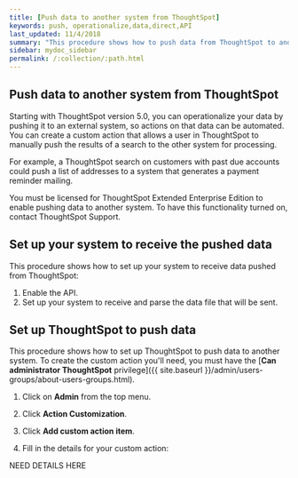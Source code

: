 ```yaml
---
title: [Push data to another system from ThoughtSpot]
keywords: push, operationalize,data,direct,API
last_updated: 11/4/2018
summary: "This procedure shows how to push data from ThoughtSpot to another system"
sidebar: mydoc_sidebar
permalink: /:collection/:path.html
---
```


## Push data to another system from ThoughtSpot

Starting with ThoughtSpot version 5.0, you can operationalize your data by pushing it to an external system, so actions on that data can be automated. You can create a custom action that allows a user in ThoughtSpot to manually push the results of a search to the other system for processing.

For example, a ThoughtSpot search on customers with past due accounts could push a list of addresses to a system that generates a payment reminder mailing.

You must be licensed for ThoughtSpot Extended Enterprise Edition to enable pushing data to another system. To have this functionality turned on, contact ThoughtSpot Support.

## Set up your system to receive the pushed data

This procedure shows how to set up your system to receive data pushed from ThoughtSpot:

1. Enable the API.
2. Set up your system to receive and parse the data file that will be sent.

## Set up ThoughtSpot to push data

This procedure shows how to set up ThoughtSpot to push data to another system. To create the custom action you'll need, you must have the [**Can administrator ThoughtSpot** privilege]({{ site.baseurl }}/admin/users-groups/about-users-groups.html).

1. Click on **Admin** from the top menu.

2. Click **Action Customization**.

3. Click **Add custom action item**.

4. Fill in the details for your custom action:






NEED DETAILS HERE
